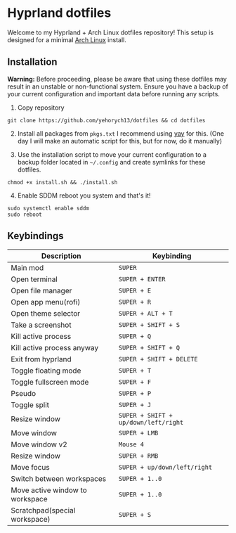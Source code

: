 # Hyprland dotfiles

Welcome to my Hyprland + Arch Linux dotfiles repository! This setup is designed for a minimal [Arch Linux](https://wiki.archlinux.org/title/Arch_Linux) install.

## Installation

**Warning:** Before proceeding, please be aware that using these dotfiles may result in an unstable or non-functional system.  Ensure you have a backup of your current configuration and important data before running any scripts.

1. Copy repository
```shell
git clone https://github.com/yehorych13/dotfiles && cd dotfiles
```
2. Install all packages from `pkgs.txt` I recommend using [yay](https://github.com/Jguer/yay) for this. (One day I will make an automatic script for this, but for now, do it manually)
 
3. Use the installation script to move your current configuration to a backup folder located in `~/.config` and create symlinks for these dotfiles.
```shell
chmod +x install.sh && ./install.sh
```
4. Enable SDDM reboot you system and that's it!
```shell
sudo systemctl enable sddm
sudo reboot
```

## Keybindings
|Description|Keybinding|                        
|----------------|-------------------------------|
|Main mod        |`SUPER`                        |
|Open terminal   |`SUPER + ENTER`            |
|Open file manager|`SUPER + E`|
|Open app menu(rofi)|`SUPER + R`|
|Open theme selector|`SUPER + ALT + T`|
|Take a screenshot|`SUPER + SHIFT + S`|
|Kill active process|`SUPER + Q`|
|Kill active process anyway|`SUPER + SHIFT + Q`|
|Exit from hyprland|`SUPER + SHIFT + DELETE`|
|Toggle floating mode|`SUPER + T`|
|Toggle fullscreen mode|`SUPER + F`|
|Pseudo|`SUPER + P`|
|Toggle split|`SUPER + J`|
|Resize window|`SUPER + SHIFT + up/down/left/right`|
|Move window|`SUPER + LMB`|
|Move window v2|`Mouse 4`|
|Resize window|`SUPER + RMB`|
|Move focus|`SUPER + up/down/left/right`|
|Switch between workspaces|`SUPER + 1..0`|
|Move active window to workspace|`SUPER + 1..0`|
|Scratchpad(special workspace)|`SUPER + S`|
